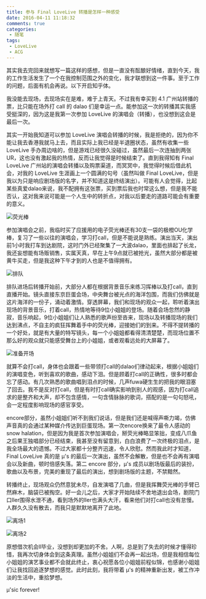 ```yaml
---
title: 参与 Final LoveLive 转播是怎样一种感受
date: 2016-04-11 11:18:32
comments: true
categories:
 - 随笔
tags:
 - LoveLive
 - ACG
---
```


其实我去完回来就想写一篇这样的感想，但是一直没有酝酿好情绪，直到今天，我的工作生活发生了一个在我控制范围之外的变化，我才联想到这一件事。至于工作的问题，后面有机会再说。以下开启知乎体。

我没能去现场，去现场实在是难，难于上青天。不过我有幸买到 4.1 广州站转播的票，比只能在场外打 call 的 dalao 们是幸运一点。能参加这一次的转播其实我感受挺深的，因为这是我第一次参加 LoveLive 的演唱会（转播），也没想到这会是最后一次。

其实一开始我知道可以参加 LoveLive 演唱会转播的时候，我是拒绝的，因为你不能让我去香港我就马上去，而且实际上我已经是半退圈状态，虽然有收集一些 LoveLive 手办周边啥的，但是游戏已经很久没碰过，虽然最后一次连抽到两张 UR，这也没有激起我的热情，反而让我觉得是时候结束了。直到我得知有 Final LoveLive 广州站的演唱会转播以及购票渠道，而冥冥中，我觉得时候后借此机会，对我的 LoveLive 生涯画上一个圆满的句号（虽然叫做 Final LoveLive，但是我以为只是响应剧场版的名字，并不知道这是终结演出）。可能有人会觉得，比起某些真爱dalao来说，我不配拥有这张票，买到票后我也时常这么想，但是我不能否认，这对我来说可能是一个人生中的转折点，对我以后要走的道路可能会有重要的意义。

![荧光棒](http://7xsush.com2.z0.glb.clouddn.com/sprabbit/images/microMsg.1459528650659.jpg)

参加演唱会之前，我临时买了应援用的电子荧光棒还有30支一袋的极橙OU化学棒，复习了一些以往的演唱会，学习打call，但是不能说是熟练。演出当天，演出前1小时我打车到达剧院，这时门外已经聚集了一大波dalao，里面也排起了长龙，我还妄想能有场贩销售，实属天真，早在上午9点就已被抢光，虽然大部分都是被黄牛买走，但是我这种下午才到的人也是不值得拥有。

![排队](http://7xsush.com2.z0.glb.clouddn.com/sprabbit/images/20160401_141007.jpg)

排队进场后转播开始前，大部分人都在根据背景音乐来练习挥棒以及打call，直到直播开始。镜头直接东京巨蛋会场，中央舞台被光点的海洋包围，而我们仿佛就是这片海洋的一份子，涌动着激情。穿透屏幕，我们和现场的观众一起，聆听着演出现场的背景音乐，打着call，热情地等待9位小姐姐的登场。随着会场忽然的静寂，音乐响起，9位小姐姐们让人熟悉的歌声纷至沓来，现场以及转播现场的我们达到沸点，不自主的疯狂挥舞着手中的荧光棒，迎接她们的到来。不得不提转播的一个好处，就是有大量的特写镜头，每一个小姐姐都看得清清楚楚，而现场位置不那么好的观众就只能感受舞台上的小姐姐，或者观看远处的大屏幕了。

![准备开场](http://7xsush.com2.z0.glb.clouddn.com/sprabbit/images/20160401_141242.jpg)

就算不会打call，身体也会跟着一些带领打call的dalao们律动起来，根据小姐姐们的演唱变色，听到喜欢的歌曲，感动下泪。但是顾着打call的正确性，很多时都会忘了感动。有几次熟悉的歌曲唱到泪点的时候，几声fuwa硬生生的把我的眼泪塞了回去。我不是反对打call，但是有时打call确实影响到别人的观感，因为打call追求的是整齐和大声，却不包含感情，一句含情脉脉的歌词，搭配的是一句句怒吼，会一定程度影响现场的感官享受。

encore部分，虽然小姐姐们听不到我们说话，但是我们还是喊得声嘶力竭，仿佛声音真的会通过某种媒介传达到巨蛋现场。第一次encore换来了最令人感动的 snow halation，但是因为我是首次参加演唱会，掰荧光棒略显笨拙，变成八爪鱼之后果王独唱部分已经结束，我甚至没有留意到，白白浪费了一次终极的泪点，是我全场最大的遗憾。不过大家都十分整齐迅速，令人欣慰。然而我此时才知道，Final LoveLive 真的是 μ's 的最后一次演出，虽然不会解散，但是也不会再有演唱会以及新曲，顿时倍感失落。第二 encore 部分，μ's 成员以剧场版最后的装扮，歌曲以及布景，完美的重现了最后的演出，想到剧场版的主题，不禁黯然。

转播终止，现场观众仍然意犹未尽，自发演唱了几曲，但是我挥舞荧光棒的手臂已然麻木，脑袋已被掏空。好一会儿之后，大家才开始陆续不舍地退出会场，剧院门口ller围得水泄不通，看到场外的ller也满头大汗，看来他们对打call也没有怠慢。人群久久没有散去，而我只是默默地离开了此地。

![离场1](http://7xsush.com2.z0.glb.clouddn.com/sprabbit/images/20160401_201117.jpg)

![离场2](http://7xsush.com2.z0.glb.clouddn.com/sprabbit/images/20160401_201342.jpg)

原想借次机会ll毕业，没想到却更加的不舍。人啊，总是到了失去的时候才懂得珍惜，我再次切身体会到这条真理。虽然小姐姐们不会再一起出场，但是我相信每位小姐姐的演艺事业都不会就此终止，衷心祝愿各位小姐姐前程似锦，也感谢小姐姐们让我找回追逐梦想的感觉。此时此刻，我将带着 μ's 的精神重新出发，被工作冲淡的生活中，重拾梦想。

μ'sic forever!
